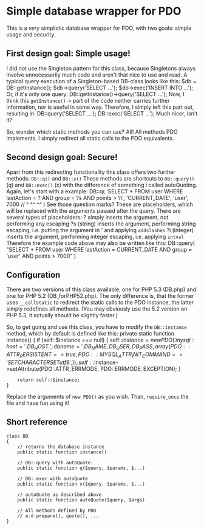 Simple database wrapper for PDO
===============================

This is a *very* simplistic database wrapper for PDO, with two goals:
simple usage and security.

First design goal: Simple usage!
--------------------------------

I did not use the Singleton pattern for this class, because Singletons
always involve unnecessarily much code and aren't that nice to use and read.
A typical query execution of a Singleton-based DB-class looks like this:
	$db = DB::getInstance();
	$db->query('SELECT ...');
	$db->exec('INSERT INTO ...');
Or, if it's only one query:
	DB::getInstance()->query('SELECT ...');
Now, I think this `getInstance()->` part of the code neither carries
further information, nor is useful in some way. Therefore, I simply left
this part out, resulting in:
	DB::query('SELECT ...');
	DB::exec('SELECT ...');
Much nicer, isn't it?

So, wonder which static methods you can use? All! All methods PDO implements.
I simply redirect all static calls to the PDO equivalents.

Second design goal: Secure!
---------------------------

Apart from this redirecting functionality this class offers two further methods:
`DB::q()` and `DB::x()`
These methods are shortcuts to `DB::query()` (q) and `DB::exec()` (x) with the difference of
something i called autoQuoting.
Again, let's start with a example:
	DB::q(
		'SELECT * FROM user WHERE lastAction = ? AND group = ?s AND points > ?i',
		'CURRENT_DATE', 'user', 7000 //        ^             ^^              ^^
	)
See those question marks? These are placeholders, which will be replaced with the arguments
passed after the query. There are several types of placeholders:
? simply inserts the argument, not performing any escaping
?s (string) inserts the argument, performing string escaping, i.e. putting the argument in ' and applying `addslashes`
?i (integer) inserts the argument, performing integer escaping, i.e. applying `intval`
Therefore the example code above may also be written like this:
	DB::query(
		"SELECT * FROM user WHERE lastAction = CURRENT_DATE AND group = 'user' AND points > 7000"
	)

Configuration
-------------

There are two versions of this class available, one for PHP 5.3
(DB.php) and one for PHP 5.2 (DB_forPHP52.php). The only difference
is, that the former uses `__callStatic` to redirect the static calls
to the PDO instance, the latter simply redefines all methods. (You may
obviously use the 5.2 version on PHP 5.3, it actually should be slightly
faster.)

So, to get going and use this class, you have to modify the
`DB::instance` method, which by default is defined like this:
	private static function instance() {
		if (self::$instance === null) {
			self::$instance = new PDO(
				'mysql:host='.DB_HOST.';dbname='.DB_NAME,
				DB_USER,
				DB_PASS,
				array(
					PDO::ATTR_PERSISTENT => true,
					PDO::MYSQL_ATTR_INIT_COMMAND => 'SET CHARACTER SET utf8',
				)
			);
			self::$instance->setAttribute(PDO::ATTR_ERRMODE, PDO::ERRMODE_EXCEPTION);
		}
		
		return self::$instance;
	}
Replace the arguments of `new PDO()` as you wish.
Than, `require_once` the file and have fun using it!

Short reference
---------------
	class DB
	{
		// returns the database instance
		public static function instance()
		
		// DB::query with autoQuote:
		public static function q($query, $params, $...)
		
		// DB::exec with autoQuote
		public static function x($query, $params, $...)
		
		// autoQuote as described above
		public static function autoQuote($query, $args)
        
        // All methods defined by PDO
        // e.d prepare(), quote(), ...
	}